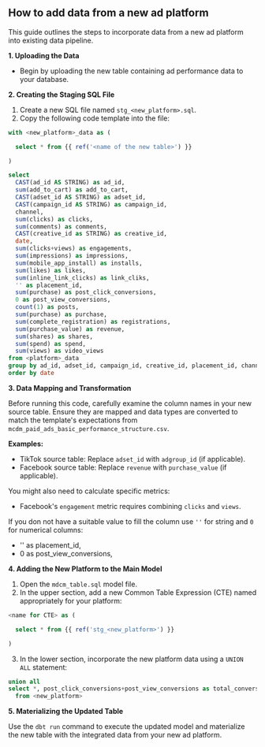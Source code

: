 ## How to add data from a new ad platform

This guide outlines the steps to incorporate data from a new ad platform into existing data pipeline.

**1. Uploading the Data**

* Begin by uploading the new table containing ad performance data to your database.

**2. Creating the Staging SQL File**

1. Create a new SQL file named `stg_<new_platform>.sql`.
2. Copy the following code template into the file:

```sql
with <new_platform>_data as (

  select * from {{ ref('<name of the new table>') }}

)

select 
  CAST(ad_id AS STRING) as ad_id,
  sum(add_to_cart) as add_to_cart,
  CAST(adset_id AS STRING) as adset_id,
  CAST(campaign_id AS STRING) as campaign_id,
  channel,
  sum(clicks) as clicks,
  sum(comments) as comments,
  CAST(creative_id as STRING) as creative_id, 
  date,
  sum(clicks+views) as engagements,
  sum(impressions) as impressions,
  sum(mobile_app_install) as installs,
  sum(likes) as likes,
  sum(inline_link_clicks) as link_cliks,
  '' as placement_id,
  sum(purchase) as post_click_conversions,
  0 as post_view_conversions,
  count(1) as posts,
  sum(purchase) as purchase,
  sum(complete_registration) as registrations,
  sum(purchase_value) as revenue,
  sum(shares) as shares,
  sum(spend) as spend,
  sum(views) as video_views
from <platform>_data
group by ad_id, adset_id, campaign_id, creative_id, placement_id, channel, date
order by date
```

**3. Data Mapping and Transformation**

Before running this code, carefully examine the column names in your new source table. Ensure they are mapped and data types are converted to match the template's expectations from `mcdm_paid_ads_basic_performance_structure.csv`.

**Examples:**

* TikTok source table: Replace `adset_id` with `adgroup_id` (if applicable).
* Facebook source table: Replace `revenue` with `purchase_value` (if applicable).

You might also need to calculate specific metrics:

* Facebook's `engagement` metric requires combining `clicks` and `views`.

If you don not have a suitable value to fill the column use `''` for string and `0` for numerical columns:

*  '' as placement_id,
*  0 as post_view_conversions,

**4. Adding the New Platform to the Main Model**

1. Open the `mdcm_table.sql` model file.
2. In the upper section, add a new Common Table Expression (CTE) named appropriately for your platform:

```sql
<name for CTE> as (

  select * from {{ ref('stg_<new_platform>') }}

)
```

3. In the lower section, incorporate the new platform data using a `UNION ALL` statement:

```sql
union all
select *, post_click_conversions+post_view_conversions as total_conversions
  from <new_platform>
```

**5. Materializing the Updated Table**

Use the `dbt run` command to execute the updated model and materialize the new table with the integrated data from your new ad platform.
